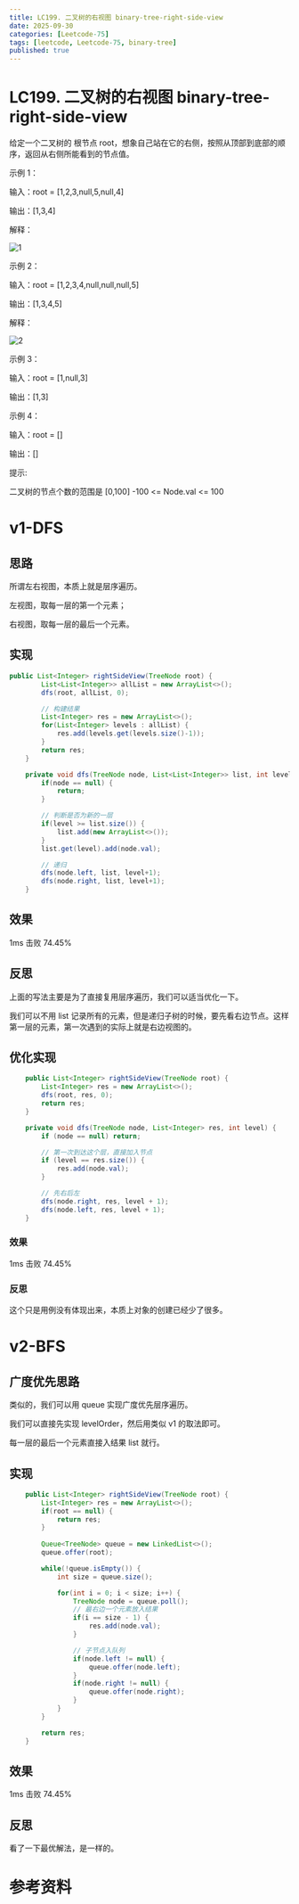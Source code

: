 ```yaml
---
title: LC199. 二叉树的右视图 binary-tree-right-side-view
date: 2025-09-30
categories: [Leetcode-75]
tags: [leetcode, Leetcode-75, binary-tree]
published: true
---
```


# LC199. 二叉树的右视图 binary-tree-right-side-view

给定一个二叉树的 根节点 root，想象自己站在它的右侧，按照从顶部到底部的顺序，返回从右侧所能看到的节点值。

示例 1：

输入：root = [1,2,3,null,5,null,4]

输出：[1,3,4]

解释：

![1](https://assets.leetcode.com/uploads/2024/11/24/tmpd5jn43fs-1.png)

示例 2：

输入：root = [1,2,3,4,null,null,null,5]

输出：[1,3,4,5]

解释：

![2](https://assets.leetcode.com/uploads/2024/11/24/tmpkpe40xeh-1.png)

示例 3：

输入：root = [1,null,3]

输出：[1,3]

示例 4：

输入：root = []

输出：[]

 
提示:

二叉树的节点个数的范围是 [0,100]
-100 <= Node.val <= 100 

# v1-DFS

## 思路

所谓左右视图，本质上就是层序遍历。

左视图，取每一层的第一个元素；

右视图，取每一层的最后一个元素。

## 实现

```java
public List<Integer> rightSideView(TreeNode root) {
        List<List<Integer>> allList = new ArrayList<>();    
        dfs(root, allList, 0);

        // 构建结果
        List<Integer> res = new ArrayList<>();    
        for(List<Integer> levels : allList) {
            res.add(levels.get(levels.size()-1));
        }
        return res;
    }

    private void dfs(TreeNode node, List<List<Integer>> list, int level) {
        if(node == null) {
            return;
        }

        // 判断是否为新的一层
        if(level >= list.size()) {
            list.add(new ArrayList<>());
        }
        list.get(level).add(node.val);

        // 递归
        dfs(node.left, list, level+1);
        dfs(node.right, list, level+1);
    }
```

## 效果

1ms 击败 74.45%

## 反思

上面的写法主要是为了直接复用层序遍历，我们可以适当优化一下。

我们可以不用 list 记录所有的元素，但是递归子树的时候，要先看右边节点。这样第一层的元素，第一次遇到的实际上就是右边视图的。

## 优化实现

```java
    public List<Integer> rightSideView(TreeNode root) {
        List<Integer> res = new ArrayList<>();
        dfs(root, res, 0);
        return res;
    }

    private void dfs(TreeNode node, List<Integer> res, int level) {
        if (node == null) return;

        // 第一次到达这个层，直接加入节点
        if (level == res.size()) {
            res.add(node.val);
        }

        // 先右后左
        dfs(node.right, res, level + 1);
        dfs(node.left, res, level + 1);
    }
```

### 效果

1ms 击败 74.45%

### 反思

这个只是用例没有体现出来，本质上对象的创建已经少了很多。

# v2-BFS

## 广度优先思路

类似的，我们可以用 queue 实现广度优先层序遍历。

我们可以直接先实现 levelOrder，然后用类似 v1 的取法即可。

每一层的最后一个元素直接入结果 list 就行。

## 实现

```java
    public List<Integer> rightSideView(TreeNode root) {
        List<Integer> res = new ArrayList<>();
        if(root == null) {
            return res;
        }
        
        Queue<TreeNode> queue = new LinkedList<>();
        queue.offer(root);

        while(!queue.isEmpty()) {
            int size = queue.size();

            for(int i = 0; i < size; i++) {
                TreeNode node = queue.poll();
                // 最右边一个元素放入结果
                if(i == size - 1) {
                    res.add(node.val);
                }

                // 子节点入队列
                if(node.left != null) {
                    queue.offer(node.left);
                }
                if(node.right != null) {
                    queue.offer(node.right);
                }
            }
        }

        return res;
    }
```

## 效果

1ms 击败 74.45%

## 反思

看了一下最优解法，是一样的。

# 参考资料